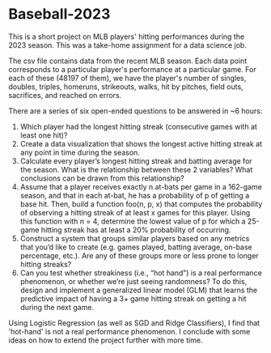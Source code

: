 # Baseball-2023
This is a short project on MLB players' hitting performances during the 2023 season. This was a take-home assignment for a data science job.

The csv file contains data from the recent MLB season. Each data point corresponds to a particular player's performance at a particular game. For each of these (48197 of them), we have the player's number of singles, doubles,	triples,	homeruns,	strikeouts,	walks,	hit by pitches,	field outs,	sacrifices, and	reached on errors.

There are a series of six open-ended questions to be answered in ~6 hours:

1. Which player had the longest hitting streak (consecutive games with at least one hit)?
2. Create a data visualization that shows the longest active hitting streak at any point in
time during the season.
3. Calculate every player’s longest hitting streak and batting average for the season. What
is the relationship between these 2 variables? What conclusions can be drawn from this
relationship?
4. Assume that a player receives exactly n at-bats per game in a 162-game season, and
that in each at-bat, he has a probability of p of getting a base hit. Then, build a function foo(n, p, x) that computes the probability of observing a hitting streak of at least x games for this player. Using this function with n = 4, determine the lowest value of p for which a 25-game hitting streak has at least a 20% probability of occurring.
5. Construct a system that groups similar players based on any metrics that you’d like to create (e.g. games played, batting average, on-base percentage, etc.). Are any of these groups more or less prone to longer hitting streaks?
6. Can you test whether streakiness (i.e., “hot hand”) is a real performance phenomenon, or whether we’re just seeing randomness? To do this, design and implement a generalized linear model (GLM) that learns the predictive impact of having a 3+ game hitting streak on getting a hit during the next game.

Using Logistic Regression (as well as SGD and Ridge Classifiers), I find that 'hot-hand' is not a real performance phenomenon. I conclude with some ideas on how to extend the project further with more time.
